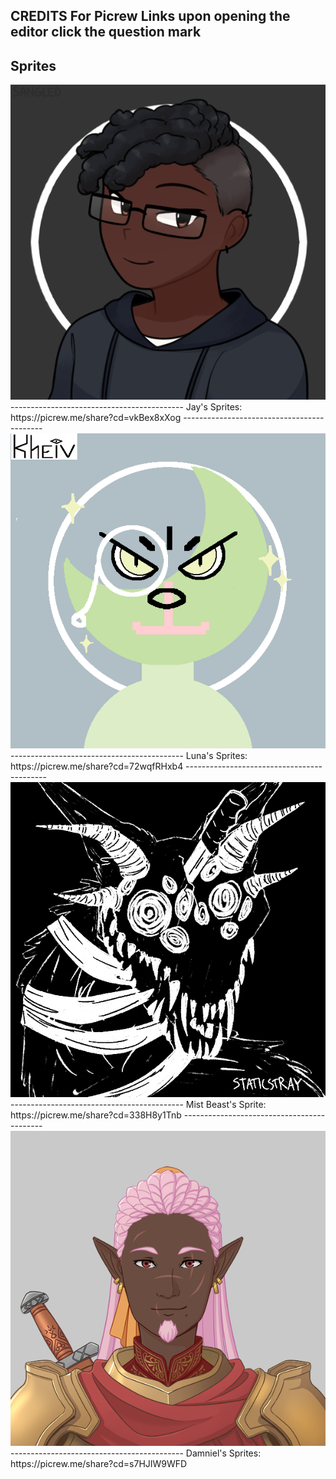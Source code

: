 CREDITS
For Picrew Links upon opening the editor click the question mark
-------------------------------------------
Sprites
-------------------------------------------
<img src ="https://raw.githubusercontent.com/ChivesEG/Brock-ISAC-1P04-Repository/main/assets/Sprites/Jay_Neutral.png">
-------------------------------------------
Jay's Sprites: https://picrew.me/share?cd=vkBex8xXog
-------------------------------------------
<img src ="https://raw.githubusercontent.com/ChivesEG/Brock-ISAC-1P04-Repository/main/assets/Sprites/Luna_Neutral.png">
-------------------------------------------
Luna's Sprites: https://picrew.me/share?cd=72wqfRHxb4
-------------------------------------------
<img src ="https://raw.githubusercontent.com/ChivesEG/Brock-ISAC-1P04-Repository/main/assets/Sprites/Mist_Beast.png">
-------------------------------------------
Mist Beast's Sprite: https://picrew.me/share?cd=338H8y1Tnb
-------------------------------------------
<img src ="https://raw.githubusercontent.com/ChivesEG/Brock-ISAC-1P04-Repository/main/assets/Sprites/Damniel_Neutral.png">
-------------------------------------------
Damniel's Sprites: https://picrew.me/share?cd=s7HJIW9WFD
